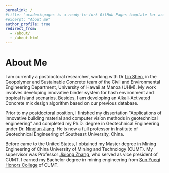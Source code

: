 ```yaml
---
permalink: /
#title: "academicpages is a ready-to-fork GitHub Pages template for academic personal websites"
#excerpt: "About me"
author_profile: true
redirect_from: 
  - /about/
  - /about.html
---
```


About Me
======
I am currently a postdoctoral researcher, working with Dr [Lin Shen](http://www.cee.hawaii.edu/faculty-staff-main-2/2-faculty/shen/), in the Geopolymer and Sustainable Concrete team of the Civil and Environmental Engineering Department, University of Hawaii at Manoa (UHM). My work involves developing innovative binder system for hash environment and tropical island scenarios. Besides, I am developing an Alkali-Activated Concrete mix design algorithm based on our previous database. 

Prior to my postdoctoral position, I finished my dissertation "Applications of innovative building material and computer vision methods in geotechnical engineering" and completed my Ph.D. degree in Geotechnical Engineering under Dr. [Ningjun Jiang](https://scholar.google.com/citations?user=SZ1lgQUAAAAJ&hl=en&oi=ao). He is now a full professor in Institute of Geotechnical Engineering of Southeast University, China.

Before came to the United States, I obtained my Master degree in Mining Engineering of China University of Mining and Technology (CUMT). My supervisor was Professor [Jixiong Zhang](https://www.researchgate.net/profile/Jixiong-Zhang), who served as vice president of CUMT. I earned my Bachelor degree in mining engineering from [Sun Yueqi Honors College](http://syq.cumt.edu.cn/) of CUMT. 
